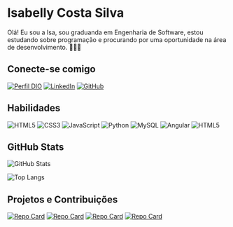# Isabelly Costa Silva
Olá! Eu sou a Isa, sou graduanda em Engenharia de Software, estou estudando sobre programação e procurando por uma oportunidade na área de desenvolvimento. 👩🏻‍💻

## Conecte-se comigo
[![Perfil DIO](https://img.shields.io/badge/-Meu%20Perfil%20na%20DIO-F5B3B3?style=for-the-badge)](https://web.dio.me/users/isabellycosta267/)
[![LinkedIn](https://img.shields.io/badge/LinkedIn-FFECF4?style=for-the-badge&logo=linkedin&logoColor=F5B3B3)](https://www.linkedin.com/in/isabelly-costa-silva-1b775b241/) 
[![GitHub](https://img.shields.io/badge/GitHub-F5B3B3?style=for-the-badge&logo=github&logoColor=FFF)](https://github.com/isa-csilva) 

## Habilidades
![HTML5](https://img.shields.io/badge/HTML5-FFF?style=for-the-badge&logo=html5) 
![CSS3](https://img.shields.io/badge/CSS3-FFF?style=for-the-badge&logo=css3&logoColor=264CE4) 
![JavaScript](https://img.shields.io/badge/JavaScript-FFF?style=for-the-badge&logo=javascript) 
![Python](https://img.shields.io/badge/Python-FFF?style=for-the-badge&logo=python)
![MySQL](https://img.shields.io/badge/MySQL-FFF?style=for-the-badge&logo=mysql)
![Angular](https://img.shields.io/badge/Angular-FFF?style=for-the-badge&logo=angular&logoColor=C3002F)
![HTML5](https://img.shields.io/badge/Git-FFF?style=for-the-badge&logo=git) 

## GitHub Stats
![GitHub Stats](https://github-readme-stats.vercel.app/api?username=isa-csilva&theme=transparent&bg_color=F5B3B3&border_color=DE8476&show_icons=true&icon_color=E94D5F&title_color=E94D5F&text_color=54374B&hide_title=true&hide=stars)

![Top Langs](https://github-readme-stats-git-masterrstaa-rickstaa.vercel.app/api/top-langs/?username=isa-csilva&bg_color=FFECF4&border_color=DE8476&title_color=E94D5F&text_color=54374B)

## Projetos e Contribuições
[![Repo Card](https://github-readme-stats.vercel.app/api/pin/?username=isa-csilva&repo=gaming-zone-loja&bg_color=F5B3B3&border_color=DE8476&show_icons=true&icon_color=DE8476&title_color=E94D5F&text_color=54374B)](https://github.com/isa-csilva/gaming-zone-loja)
[![Repo Card](https://github-readme-stats.vercel.app/api/pin/?username=isa-csilva&repo=aplicativo-nikel&bg_color=FFECF4&border_color=DE8476&show_icons=true&icon_color=DE8476&title_color=E94D5F&text_color=54374B)](https://github.com/isa-csilva/aplicativo-nikel)
[![Repo Card](https://github-readme-stats.vercel.app/api/pin/?username=isa-csilva&repo=clone-spotify&bg_color=F5B3B3&border_color=DE8476&show_icons=true&icon_color=DE8476&title_color=E94D5F&text_color=54374B)](https://github.com/isa-csilva/clone-spotify)
[![Repo Card](https://github-readme-stats.vercel.app/api/pin/?username=isa-csilva&repo=dio-lab-open-source&bg_color=FFECF4&border_color=DE8476&show_icons=true&icon_color=DE8476&title_color=E94D5F&text_color=54374B)](https://github.com/isa-csilva/dio-lab-open-source)